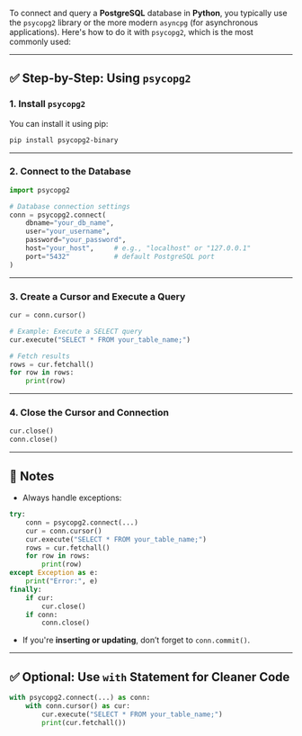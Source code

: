 To connect and query a **PostgreSQL** database in **Python**, you typically use the `psycopg2` library or the more modern `asyncpg` (for asynchronous applications). Here's how to do it with `psycopg2`, which is the most commonly used:

---

## ✅ Step-by-Step: Using `psycopg2`

### 1. Install `psycopg2`

You can install it using pip:

```bash
pip install psycopg2-binary
```

---

### 2. Connect to the Database

```python
import psycopg2

# Database connection settings
conn = psycopg2.connect(
    dbname="your_db_name",
    user="your_username",
    password="your_password",
    host="your_host",     # e.g., "localhost" or "127.0.0.1"
    port="5432"           # default PostgreSQL port
)
```

---

### 3. Create a Cursor and Execute a Query

```python
cur = conn.cursor()

# Example: Execute a SELECT query
cur.execute("SELECT * FROM your_table_name;")

# Fetch results
rows = cur.fetchall()
for row in rows:
    print(row)
```

---

### 4. Close the Cursor and Connection

```python
cur.close()
conn.close()
```

---

## 🧠 Notes

* Always handle exceptions:

```python
try:
    conn = psycopg2.connect(...)
    cur = conn.cursor()
    cur.execute("SELECT * FROM your_table_name;")
    rows = cur.fetchall()
    for row in rows:
        print(row)
except Exception as e:
    print("Error:", e)
finally:
    if cur:
        cur.close()
    if conn:
        conn.close()
```

* If you're **inserting or updating**, don’t forget to `conn.commit()`.

---

## ✅ Optional: Use `with` Statement for Cleaner Code

```python
with psycopg2.connect(...) as conn:
    with conn.cursor() as cur:
        cur.execute("SELECT * FROM your_table_name;")
        print(cur.fetchall())
```


